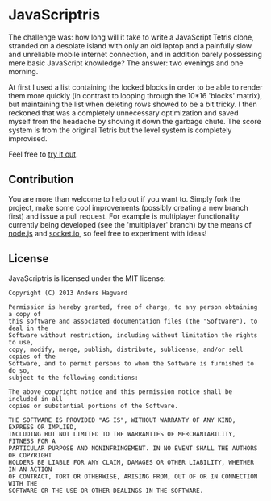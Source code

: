 ﻿# JavaScriptris

The challenge was: how long will it take to write a JavaScript Tetris clone,
stranded on a desolate island with only an old laptop and a painfully slow and
unreliable mobile internet connection, and in addition barely possessing mere
basic JavaScript knowledge? The answer: two evenings and one morning.

At first I used a list containing the locked blocks in order to be able to
render them more quickly (in contrast to looping through the 10*16 'blocks'
matrix), but maintaining the list when deleting rows showed to be a bit
tricky. I then reckoned that was a completely unnecessary optimization and
saved myself from the headache by shoving it down the garbage chute. The score
system is from the original Tetris but the level system is completely improvised.

Feel free to [try it out](https://dl.dropboxusercontent.com/u/334931/JavaScriptris/index.html).

## Contribution

You are more than welcome to help out if you want to. Simply fork the project, make
some cool improvements (possibly creating a new branch first) and issue a pull request.
For example is multiplayer functionality currently being developed (see the 'multiplayer'
branch) by the means of [node.js](http://nodejs.org/) and [socket.io](http://socket.io/),
so feel free to experiment with ideas!

## License

JavaScriptris is licensed under the MIT license:

	Copyright (C) 2013 Anders Hagward

	Permission is hereby granted, free of charge, to any person obtaining a copy of
	this software and associated documentation files (the "Software"), to deal in the
	Software without restriction, including without limitation the rights to use,
	copy, modify, merge, publish, distribute, sublicense, and/or sell copies of the
	Software, and to permit persons to whom the Software is furnished to do so,
	subject to the following conditions:

	The above copyright notice and this permission notice shall be included in all
	copies or substantial portions of the Software.

	THE SOFTWARE IS PROVIDED "AS IS", WITHOUT WARRANTY OF ANY KIND, EXPRESS OR IMPLIED,
	INCLUDING BUT NOT LIMITED TO THE WARRANTIES OF MERCHANTABILITY, FITNESS FOR A
	PARTICULAR PURPOSE AND NONINFRINGEMENT. IN NO EVENT SHALL THE AUTHORS OR COPYRIGHT
	HOLDERS BE LIABLE FOR ANY CLAIM, DAMAGES OR OTHER LIABILITY, WHETHER IN AN ACTION
	OF CONTRACT, TORT OR OTHERWISE, ARISING FROM, OUT OF OR IN CONNECTION WITH THE
	SOFTWARE OR THE USE OR OTHER DEALINGS IN THE SOFTWARE.